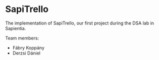 # SapiTrello

The implementation of SapiTrello, our first project during the DSA lab in Sapientia.

Team members:
- Fábry Koppány
- Derzsi Dániel
